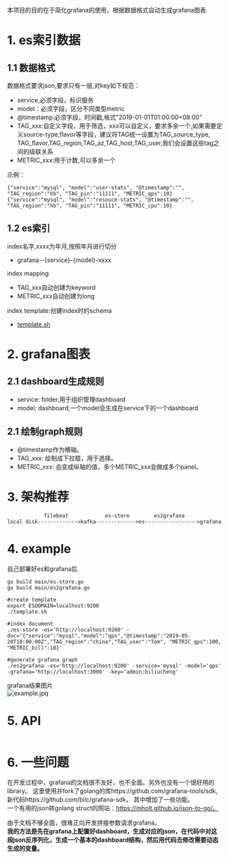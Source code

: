 
本项目的目的在于简化grafana的使用，根据数据格式自动生成grafana图表.

# 1. es索引数据

## 1.1 数据格式
数据格式要求json,要求只有一层,对key如下规范：
- service,必须字段，标识服务
- model：必须字段，区分不同类型metric
- @timestamp:必须字段，时间戳,格式"2019-01-01T01:00:00+08:00"
- TAG_xxx:自定义字段，用于筛选，xxx可以自定义，要求多余一个,如果需要定义source-type,flavor等字段，建议将TAG统一设置为TAG_source_type, TAG_flavor,TAG_region,TAG_az,TAG_host,TAG_user,我们会设置这些tag之间的级联关系
- METRIC_xxx:用于计数,可以多余一个

示例：
```
{"service":"mysql", "model":"user-stats", "@timestamp":"", "TAG_region":"hb", "TAG_pin":"11111", "METRIC_qps":10}
{"service":"mysql", "model":"resouce-stats", "@timestamp":"", "TAG_region":"hb", "TAG_pin":"11111", "METRIC_cpu":10}
```
## 1.2 es索引

index名字,xxxx为年月,按照年月进行切分  
- grafana--{service}-{model}-xxxx

index mapping  
- TAG_xxx自动创建为keyword
- METRIC_xxx自动创建为long

index template:创建index时的schema
- [template.sh](./template.sh)

# 2. grafana图表

## 2.1 dashboard生成规则

- service: folder,用于组织管理dashboard
- model: dashboard,一个model会生成在service下的一个dashboard

## 2.1 绘制graph规则

- @timestamp作为横轴。  
- TAG_xxx: 绘制成下拉框，用于选择。   
- METRIC_xxx: 会变成纵轴的值，多个METRIC_xxx会做成多个panel。  

# 3. 架构推荐
```
            filebeat            es-store        es2grafana
local disk------------->kafka------------->es----------------->grafana
```

# 4. example  

自己部署好es和grafana后  

```
go build main/es-store.go
go build main/es2grafana.go

#create template
export ESDOMAIN=localhost:9200
./template.sh

#index document
./es-store -es='http://localhost:9200' -doc='{"service":"mysql","model":"qps","@timestamp":"2019-05-20T10:00:00Z","TAG_region":"china","TAG_user":"Tom", "METRIC_qps":100, "METRIC_bill":10}' 

#generate grafana graph
./es2grafana -es='http://localhost:9200' -service='mysql' -model='qps' -grafana='http://localhost:3000' -key='admin:biliucheng'

```

grafana结果图片  
![example.jpq](./example.jpg)

# 5. API  
```

```

# 6. 一些问题

在开发过程中，grafana的文档很不友好，也不全面。另外也没有一个很好用的library。
这里使用并fork了golang的库https://github.com/grafana-tools/sdk, 新代码https://github.com/bilc/grafana-sdk， 其中增加了一些功能。  
一个有用的json转golang struct的网站：https://mholt.github.io/json-to-go/。

由于文档不够全面，很难正向开发拼接参数请求grafana。   
**我的方法是先在grafana上配置好dashboard，生成对应的json，在代码中对这段json反序列化，生成一个基本的dashboard结构，然后用代码去修改需要动态生成的变量。**


